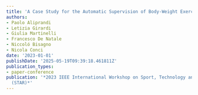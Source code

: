 ```yaml
---
title: 'A Case Study for the Automatic Supervision of Body-Weight Exercises: The Squat'
authors:
- Paolo Aliprandi
- Letizia Girardi
- Giulia Martinelli
- Francesco De Natale
- Niccoló Bisagno
- Nicola Conci
date: '2023-01-01'
publishDate: '2025-05-19T09:39:18.461811Z'
publication_types:
- paper-conference
publication: '*2023 IEEE International Workshop on Sport, Technology and Research
  (STAR)*'
---
```

